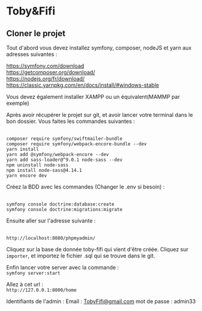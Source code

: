# Toby&Fifi

## Cloner le projet

Tout d'abord vous devez installez symfony, composer, nodeJS et yarn aux adresses suivantes : 

https://symfony.com/download
<br/>
https://getcomposer.org/download/
<br/>
https://nodejs.org/fr/download/
<br/>
https://classic.yarnpkg.com/en/docs/install/#windows-stable


Vous devez également installer XAMPP ou un équivalent(MAMMP par exemple)



Après avoir récupérer le projet sur git, et avoir lancer votre terminal dans le bon dossier. Vous faites les commandes suivantes : 

<br/>`composer require symfony/swiftmailer-bundle`
<br/>`composer require symfony/webpack-encore-bundle --dev`
<br/>`yarn install`
<br/>`yarn add @symfony/webpack-encore --dev`
<br/>`yarn add sass-loader@^9.0.1 node-sass --dev`
<br/>`npm uninstall node-sass `
<br/>`npm install node-sass@4.14.1`
<br/>`yarn encore dev`


Créez la BDD avec les commandes (Changer le .env si besoin) : 

<br/>`symfony console doctrine:database:create`
<br/>`symfony console doctrine:migrations:migrate`

Ensuite aller sur l'adresse suivante :

</br>`http://localhost:8080/phpmyadmin/`

Cliquez sur la base de donnée toby-fifi qui vient d'être créée. 
Cliquez sur `importer`, et importez le fichier .sql qui se trouve dans le git.

Enfin lancer votre server avec la commande : 
<br/>`symfony server:start`

Allez à cet url : 
<br/>`http://127.0.0.1:8000/home`


Identifiants de l'admin :
Email : TobyFifi@gmail.com
mot de passe : admin33